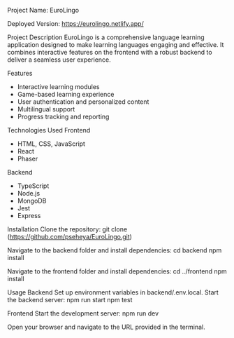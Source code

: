 Project Name: EuroLingo

Deployed Version: https://eurolingo.netlify.app/

Project Description
EuroLingo is a comprehensive language learning application designed to make learning languages engaging and effective. It combines interactive features on the frontend with a robust backend to deliver a seamless user experience.

Features
- Interactive learning modules
- Game-based learning experience
- User authentication and personalized content
- Multilingual support
- Progress tracking and reporting

Technologies Used
Frontend
- HTML, CSS, JavaScript
- React
- Phaser

Backend
- TypeScript
- Node.js
- MongoDB
- Jest
- Express

Installation
Clone the repository:
git clone (https://github.com/pseheya/EuroLingo.git)

Navigate to the backend folder and install dependencies:
cd backend
npm install

Navigate to the frontend folder and install dependencies:
cd ../frontend
npm install

Usage
Backend
Set up environment variables in backend/.env.local.
Start the backend server:
npm run start
npm test

Frontend
Start the development server:
npm run dev

Open your browser and navigate to the URL provided in the terminal.
